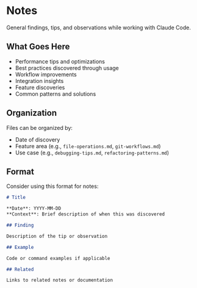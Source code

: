 # Notes

General findings, tips, and observations while working with Claude Code.

## What Goes Here

- Performance tips and optimizations
- Best practices discovered through usage
- Workflow improvements
- Integration insights
- Feature discoveries
- Common patterns and solutions

## Organization

Files can be organized by:
- Date of discovery
- Feature area (e.g., `file-operations.md`, `git-workflows.md`)
- Use case (e.g., `debugging-tips.md`, `refactoring-patterns.md`)

## Format

Consider using this format for notes:

```markdown
# Title

**Date**: YYYY-MM-DD
**Context**: Brief description of when this was discovered

## Finding

Description of the tip or observation

## Example

Code or command examples if applicable

## Related

Links to related notes or documentation
```